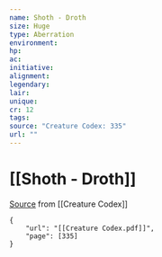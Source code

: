 ```yaml
---
name: Shoth - Droth
size: Huge
type: Aberration
environment: 
hp: 
ac: 
initiative: 
alignment: 
legendary: 
lair: 
unique: 
cr: 12
tags: 
source: "Creature Codex: 335"
url: ""
---
```

# [[Shoth - Droth]]

[Source](zotero://open-pdf/library/items/NTNKJRHG?page=335) from [[Creature Codex]]

```pdf
{
	"url": "[[Creature Codex.pdf]]",
	"page": [335]
}
```


